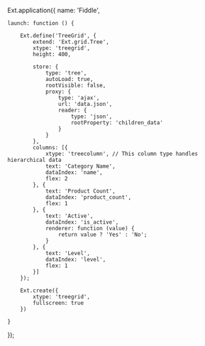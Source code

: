 Ext.application({
    name: 'Fiddle',

    launch: function () {

        Ext.define('TreeGrid', {
            extend: 'Ext.grid.Tree',
            xtype: 'treegrid',
            height: 400,

            store: {
                type: 'tree',
                autoLoad: true,
                rootVisible: false,
                proxy: {
                    type: 'ajax',
                    url: 'data.json',
                    reader: {
                        type: 'json',
                        rootProperty: 'children_data'
                    }
                }
            },
            columns: [{
                xtype: 'treecolumn', // This column type handles hierarchical data
                text: 'Category Name',
                dataIndex: 'name',
                flex: 2
            }, {
                text: 'Product Count',
                dataIndex: 'product_count',
                flex: 1
            }, {
                text: 'Active',
                dataIndex: 'is_active',
                renderer: function (value) {
                    return value ? 'Yes' : 'No';
                }
            }, {
                text: 'Level',
                dataIndex: 'level',
                flex: 1
            }]
        });

        Ext.create({
            xtype: 'treegrid',
            fullscreen: true
        })

    }
});
